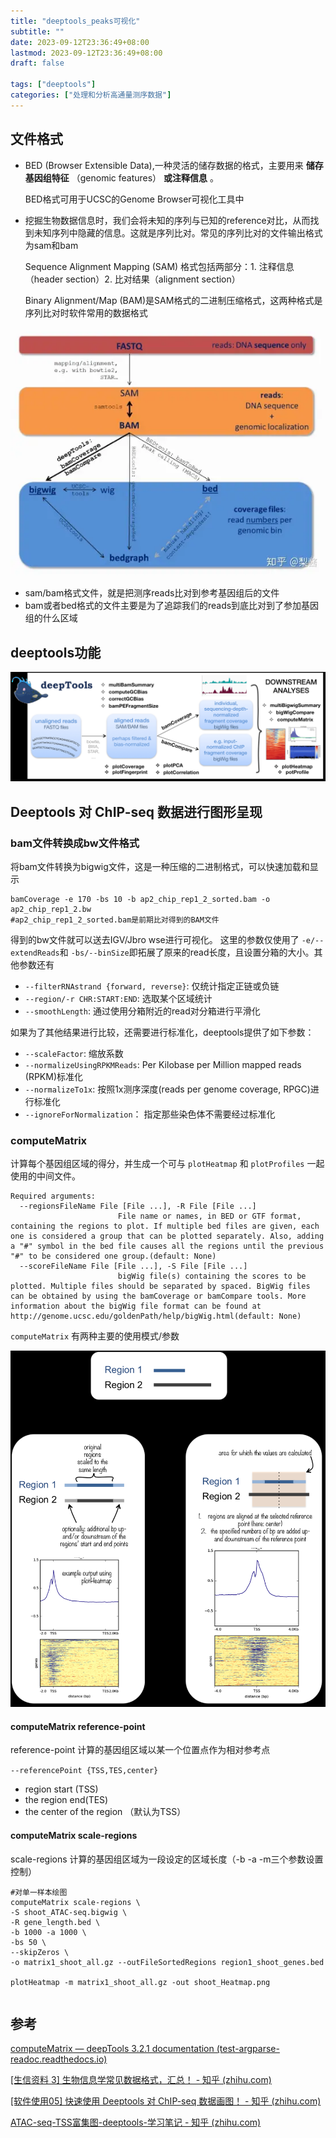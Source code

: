 ```yaml
---
title: "deeptools_peaks可视化"
subtitle: ""
date: 2023-09-12T23:36:49+08:00
lastmod: 2023-09-12T23:36:49+08:00
draft: false

tags: ["deeptools"]
categories: ["处理和分析高通量测序数据"]
---
```

## 文件格式

* BED (Browser Extensible Data),一种灵活的储存数据的格式，主要用来 **储存基因组特征** （genomic features） **或注释信息** 。

  BED格式可用于UCSC的Genome Browser可视化工具中
* 挖掘生物数据信息时，我们会将未知的序列与已知的reference对比，从而找到未知序列中隐藏的信息。这就是序列比对。常见的序列比对的文件输出格式为sam和bam

  Sequence Alignment Mapping (SAM) 格式包括两部分：1. 注释信息（header section）2. 比对结果（alignment section）

  Binary Alignment/Map (BAM)是SAM格式的二进制压缩格式，这两种格式是序列比对时软件常用的数据格式

![1694860955483](image/index/1694860955483.png)

* sam/bam格式文件，就是把测序reads比对到参考基因组后的文件
* bam或者bed格式的文件主要是为了追踪我们的reads到底比对到了参加基因组的什么区域

## deeptools功能

![1694859369228](image/index/1694859369228.png "deeptools模块流程图")

## Deeptools 对 ChIP-seq 数据进行图形呈现

### bam文件转换成bw文件格式

将bam文件转换为bigwig文件，这是一种压缩的二进制格式，可以快速加载和显示

```shell
bamCoverage -e 170 -bs 10 -b ap2_chip_rep1_2_sorted.bam -o ap2_chip_rep1_2.bw
#ap2_chip_rep1_2_sorted.bam是前期比对得到的BAM文件
```

得到的bw文件就可以送去IGV/Jbro wse进行可视化。 这里的参数仅使用了 `-e/--extendReads`和 `-bs/--binSize`即拓展了原来的read长度，且设置分箱的大小。其他参数还有

- `--filterRNAstrand {forward, reverse}`: 仅统计指定正链或负链
- `--region/-r CHR:START:END`: 选取某个区域统计
- `--smoothLength`: 通过使用分箱附近的read对分箱进行平滑化

如果为了其他结果进行比较，还需要进行标准化，deeptools提供了如下参数：

- `--scaleFactor`: 缩放系数
- `--normalizeUsingRPKMReads`: Per Kilobase per Million mapped reads (RPKM)标准化
- `--normalizeTo1x`: 按照1x测序深度(reads per genome coverage, RPGC)进行标准化
- `--ignoreForNormalization`： 指定那些染色体不需要经过标准化

### computeMatrix

计算每个基因组区域的得分，并生成一个可与 ``plotHeatmap`` 和 ``plotProfiles`` 一起使用的中间文件。

```shell
Required arguments:
  --regionsFileName File [File ...], -R File [File ...]
                        File name or names, in BED or GTF format, containing the regions to plot. If multiple bed files are given, each one is considered a group that can be plotted separately. Also, adding a "#" symbol in the bed file causes all the regions until the previous "#" to be considered one group.(default: None)
  --scoreFileName File [File ...], -S File [File ...]
                        bigWig file(s) containing the scores to be plotted. Multiple files should be separated by spaced. BigWig files can be obtained by using the bamCoverage or bamCompare tools. More information about the bigWig file format can be found at http://genome.ucsc.edu/goldenPath/help/bigWig.html(default: None)

```

`computeMatrix` 有两种主要的使用模式/参数

![1695036626998](image/index/1695036626998.png)

#### computeMatrix reference-point

reference-point 计算的基因组区域以某一个位置点作为相对参考点

`--referencePoint {TSS,TES,center}`

* region start (TSS)
* the region end(TES)
* the center of the region （默认为TSS）

#### computeMatrix scale-regions

scale-regions 计算的基因组区域为一段设定的区域长度（-b -a -m三个参数设置控制）

```shell
#对单一样本绘图
computeMatrix scale-regions \
-S shoot_ATAC-seq.bigwig \
-R gene_length.bed \
-b 1000 -a 1000 \
-bs 50 \
--skipZeros \
-o matrix1_shoot_all.gz --outFileSortedRegions region1_shoot_genes.bed

plotHeatmap -m matrix1_shoot_all.gz -out shoot_Heatmap.png
```

```shell

```

## 参考

[computeMatrix — deepTools 3.2.1 documentation (test-argparse-readoc.readthedocs.io)](https://test-argparse-readoc.readthedocs.io/en/latest/content/tools/computeMatrix.html)

[[生信资料 3] 生物信息学常见数据格式，汇总！ - 知乎 (zhihu.com)](https://zhuanlan.zhihu.com/p/67402565)

[[软件使用05] 快速使用 Deeptools 对 ChIP-seq 数据画图！ - 知乎 (zhihu.com)](https://zhuanlan.zhihu.com/p/166282791)

[ATAC-seq-TSS富集图-deeptools-学习笔记 - 知乎 (zhihu.com)](https://zhuanlan.zhihu.com/p/434546334)
